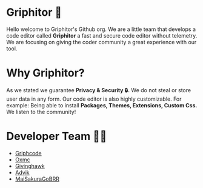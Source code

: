 # Griphitor 🚀

Hello welcome to Griphitor's Github org. We are a little team that develops a code editor called **Griphitor** a fast and secure code editor without telemetry.
We are focusing on giving the coder community a great experience with our tool. 

# Why Griphitor?
As we stated we guarantee **Privacy & Security 🔒.** We do not steal or store user data in any form. Our code editor is also highly customizable. For example: Being able to install **Packages, Themes, Extensions, Custom Css.** We listen to the community!

# Developer Team 👨‍💻
- [Griphcode](https://github.com/griphcode)
- [Oxmc](https://github.com/oxmc)
- [Givinghawk](https://github.com/givinghawk)
- [Advik](https://github.com/Advik-B)
- [MaiSakuraGoBRR](https://github.com/MaiSakuraGoBRR)
